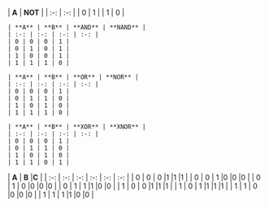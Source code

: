 | **A** | **NOT** |
    | :-: | :-: |
    | 0 | 1 |
    | 1 | 0 |

    | **A** | **B** | **AND** | **NAND** |
    | :-: | :-: | :-: | :-: |
    | 0 | 0 | 0 | 1 |
    | 0 | 1 | 0 | 1 |
    | 1 | 0 | 0 | 1 |
    | 1 | 1 | 1 | 0 |

    | **A** | **B** | **OR** | **NOR** |
    | :-: | :-: | :-: | :-: |
    | 0 | 0 | 0 | 1 |
    | 0 | 1 | 1 | 0 |
    | 1 | 0 | 1 | 0 |
    | 1 | 1 | 1 | 0 |

    | **A** | **B** | **XOR** | **XNOR** |
    | :-: | :-: | :-: | :-: |
    | 0 | 0 | 0 | 1 |
    | 0 | 1 | 1 | 0 |
    | 1 | 0 | 1 | 0 |
    | 1 | 1 | 0 | 1 |

| **A** | **B** |**C** |
 | :-: | :-: | :-: | :-: | :-: | :-: |
    | 0 | 0 | 0 |1  |1  |1 |
    | 0 | 0 | 1 |0  |0  |0 |
    | 0 | 1 | 0 |0  |0  |0 |
    | 0 | 1 | 1 |1  |0  |0 |
    | 1 | 0 | 0 |1  |1  |1 |
    | 1 | 0 | 1 |1  |1  |1 |
    | 1 | 1 | 0 |0  |0  |0 |
    | 1 | 1 | 1 |1  |0  |0 |
